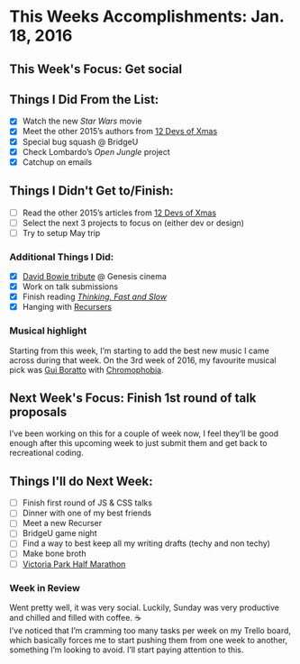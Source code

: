 # This Weeks Accomplishments: Jan. 18, 2016

## This Week's Focus: Get social

## Things I Did From the List:
- [x] Watch the new _Star Wars_ movie
- [x] Meet the other 2015’s authors from [12 Devs of Xmas](http://12devsofxmas.co.uk/category/2015)
- [x] Special bug squash @ BridgeU
- [x] Check Lombardo’s _Open Jungle_ project
- [x] Catchup on emails

## Things I Didn't Get to/Finish:
- [ ] Read the other 2015’s articles from [12 Devs of Xmas](http://12devsofxmas.co.uk/category/2015)
- [ ] Select the next 3 projects to focus on (either dev or design)
- [ ] Try to setup May trip

### Additional Things I Did:
- [x] [David Bowie tribute](http://genesiscinema.co.uk/GenesisCinema.dll/WhatsOn?Film=1269388) @ Genesis cinema
- [x] Work on talk submissions
- [x] Finish reading [_Thinking, Fast and Slow_](https://www.goodreads.com/review/show/568132933)
- [x] Hanging with [Recursers](recurse.com/apply)

### Musical highlight
Starting from this week, I’m starting to add the best new music I came across during that week. On the 3rd week of 2016, my favourite musical pick was [Gui Boratto](https://www.facebook.com/guiboratto/) with [Chromophobia](https://open.spotify.com/album/4YGAJpc1fylGTq0Vr2CBYI).

## Next Week's Focus: Finish 1st round of talk proposals
I’ve been working on this for a couple of week now, I feel they’ll be good enough after this upcoming week to just submit them and get back to recreational coding.

## Things I'll do Next Week:
- [ ] Finish first round of JS & CSS talks
- [ ] Dinner with one of my best friends
- [ ] Meet a new Recurser
- [ ] BridgeU game night
- [ ] Find a way to best keep all my writing drafts (techy and non techy)
- [ ] Make bone broth
- [ ] [Victoria Park Half Marathon](https://www.runthrough.co.uk/?event=january-victoria-park-race)

### Week in Review
Went pretty well, it was very social. Luckily, Sunday was very productive and chilled and filled with coffee. ☕️  
I’ve noticed that I’m cramming too many tasks per week on my Trello board, which basically forces me to start pushing them from one week to another, something I’m looking to avoid. I’ll start paying attention to this.  
